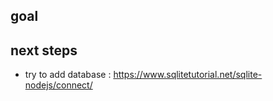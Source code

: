 
## goal

## next steps

- try to add database : https://www.sqlitetutorial.net/sqlite-nodejs/connect/